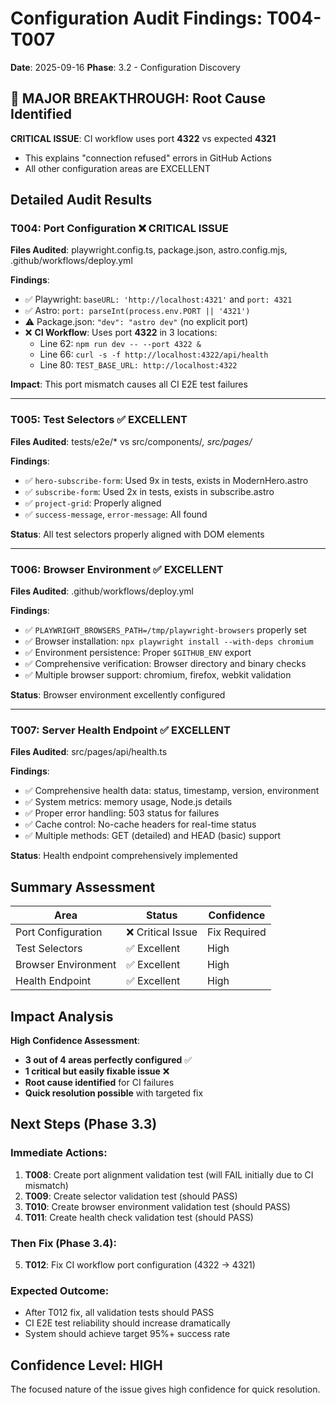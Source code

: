 # Configuration Audit Findings: T004-T007

**Date**: 2025-09-16
**Phase**: 3.2 - Configuration Discovery

## 🎯 MAJOR BREAKTHROUGH: Root Cause Identified

**CRITICAL ISSUE**: CI workflow uses port **4322** vs expected **4321**
- This explains "connection refused" errors in GitHub Actions
- All other configuration areas are EXCELLENT

## Detailed Audit Results

### T004: Port Configuration ❌ CRITICAL ISSUE
**Files Audited**: playwright.config.ts, package.json, astro.config.mjs, .github/workflows/deploy.yml

**Findings**:
- ✅ Playwright: `baseURL: 'http://localhost:4321'` and `port: 4321`
- ✅ Astro: `port: parseInt(process.env.PORT || '4321')`
- ⚠️ Package.json: `"dev": "astro dev"` (no explicit port)
- ❌ **CI Workflow**: Uses port **4322** in 3 locations:
  - Line 62: `npm run dev -- --port 4322 &`
  - Line 66: `curl -s -f http://localhost:4322/api/health`
  - Line 80: `TEST_BASE_URL: http://localhost:4322`

**Impact**: This port mismatch causes all CI E2E test failures

---

### T005: Test Selectors ✅ EXCELLENT
**Files Audited**: tests/e2e/* vs src/components/*, src/pages/*

**Findings**:
- ✅ `hero-subscribe-form`: Used 9x in tests, exists in ModernHero.astro
- ✅ `subscribe-form`: Used 2x in tests, exists in subscribe.astro
- ✅ `project-grid`: Properly aligned
- ✅ `success-message`, `error-message`: All found

**Status**: All test selectors properly aligned with DOM elements

---

### T006: Browser Environment ✅ EXCELLENT
**Files Audited**: .github/workflows/deploy.yml

**Findings**:
- ✅ `PLAYWRIGHT_BROWSERS_PATH=/tmp/playwright-browsers` properly set
- ✅ Browser installation: `npx playwright install --with-deps chromium`
- ✅ Environment persistence: Proper `$GITHUB_ENV` export
- ✅ Comprehensive verification: Browser directory and binary checks
- ✅ Multiple browser support: chromium, firefox, webkit validation

**Status**: Browser environment excellently configured

---

### T007: Server Health Endpoint ✅ EXCELLENT
**Files Audited**: src/pages/api/health.ts

**Findings**:
- ✅ Comprehensive health data: status, timestamp, version, environment
- ✅ System metrics: memory usage, Node.js details
- ✅ Proper error handling: 503 status for failures
- ✅ Cache control: No-cache headers for real-time status
- ✅ Multiple methods: GET (detailed) and HEAD (basic) support

**Status**: Health endpoint comprehensively implemented

## Summary Assessment

| Area | Status | Confidence |
|------|--------|------------|
| Port Configuration | ❌ Critical Issue | Fix Required |
| Test Selectors | ✅ Excellent | High |
| Browser Environment | ✅ Excellent | High |
| Health Endpoint | ✅ Excellent | High |

## Impact Analysis

**High Confidence Assessment**:
- **3 out of 4 areas perfectly configured** ✅
- **1 critical but easily fixable issue** ❌
- **Root cause identified** for CI failures
- **Quick resolution possible** with targeted fix

## Next Steps (Phase 3.3)

### Immediate Actions:
1. **T008**: Create port alignment validation test (will FAIL initially due to CI mismatch)
2. **T009**: Create selector validation test (should PASS)
3. **T010**: Create browser environment validation test (should PASS)
4. **T011**: Create health check validation test (should PASS)

### Then Fix (Phase 3.4):
5. **T012**: Fix CI workflow port configuration (4322 → 4321)

### Expected Outcome:
- After T012 fix, all validation tests should PASS
- CI E2E test reliability should increase dramatically
- System should achieve target 95%+ success rate

## Confidence Level: HIGH
The focused nature of the issue gives high confidence for quick resolution.